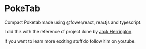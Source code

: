 # PokeTab 

Compact Poketab made using @fower/react, reactjs and typescript.

I did this with the reference of project done by <a href="https://github.com/jherr" target="_blank">Jack Herrington</a>.

If you want to learn more exciting stuff do follow him on youtube.
